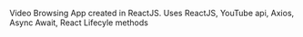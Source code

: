 Video Browsing App created in ReactJS.
Uses ReactJS, YouTube api, Axios, Async Await, React Lifecyle methods
